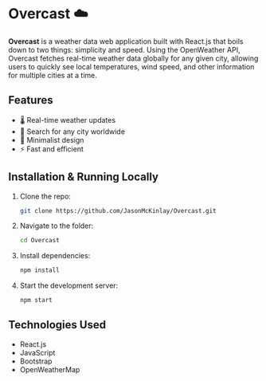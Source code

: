# Overcast ☁️

**Overcast** is a weather data web application built with React.js that boils down to two things: simplicity and speed. Using the OpenWeather API, Overcast fetches real-time weather data globally for any given city, allowing users to quickly see local temperatures, wind speed, and other information for multiple cities at a time.

## Features
- 🌡️ Real-time weather updates
- 📍 Search for any city worldwide
- 🎨 Minimalist design
- ⚡ Fast and efficient

## Installation & Running Locally

1. Clone the repo:
   ```sh
   git clone https://github.com/JasonMcKinlay/Overcast.git
   ```
2. Navigate to the folder:
   ```sh
   cd Overcast
   ```
3. Install dependencies:
   ```sh
   npm install
   ```
4. Start the development server:
   ```sh
   npm start
   ```

## Technologies Used
- React.js
- JavaScript
- Bootstrap
- OpenWeatherMap

